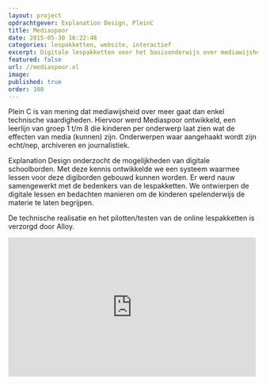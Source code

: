 ```yaml
---
layout: project
opdrachtgever: Explanation Design, PleinC
title: Mediaspoor
date: 2015-05-30 16:22:48
categories: lespakketten, website, interactief
excerpt: Digitale lespakketten voor het basisonderwijs over mediawijsheid
featured: false
url: //mediaspoor.nl
image:
published: true
order: 100
---
```


Plein C is van mening dat mediawijsheid over meer gaat dan enkel technische vaardigheden. Hiervoor werd Mediaspoor ontwikkeld, een leerlijn van groep 1 t/m 8 die kinderen per onderwerp laat zien wat de effecten van media (kunnen) zijn. Onderwerpen waar aangehaakt wordt zijn echt/nep, archiveren en journalistiek.

Explanation Design onderzocht de mogelijkheden van digitale schoolborden. Met deze kennis ontwikkelde we een systeem waarmee lessen voor deze digiborden gebouwd kunnen worden. Er werd nauw samengewerkt met de bedenkers van de lespakketten. We ontwierpen de digitale lessen en bedachten manieren om de kinderen spelenderwijs de materie te laten begrijpen.

De technische realisatie en het pilotten/testen van de online lespakketten is verzorgd door Alloy.

<iframe class="vid-scale" src="https://player.vimeo.com/video/147104511" width="500" height="281" frameborder="0" webkitallowfullscreen mozallowfullscreen allowfullscreen></iframe>

